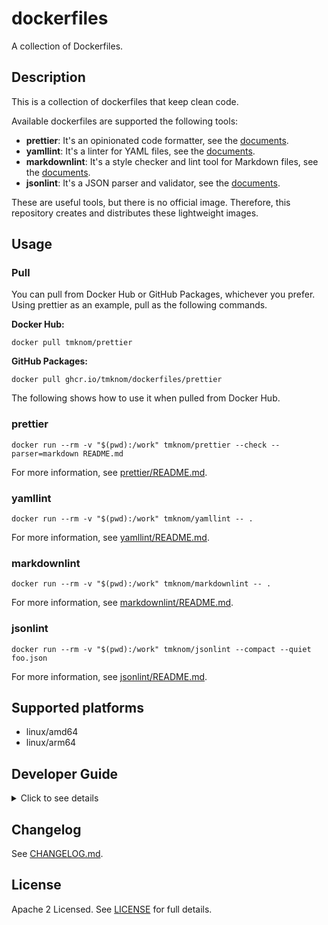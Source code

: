 # dockerfiles

A collection of Dockerfiles.

## Description

This is a collection of dockerfiles that keep clean code.

Available dockerfiles are supported the following tools:

- **prettier**: It's an opinionated code formatter, see the [documents](https://prettier.io/docs/en/).
- **yamllint**: It's a linter for YAML files, see the [documents](https://yamllint.readthedocs.io/en/stable/).
- **markdownlint**: It's a style checker and lint tool for Markdown files, see the [documents](https://github.com/DavidAnson/markdownlint).
- **jsonlint**: It's a JSON parser and validator, see the [documents](https://github.com/zaach/jsonlint).

These are useful tools, but there is no official image.
Therefore, this repository creates and distributes these lightweight images.

## Usage

### Pull

You can pull from Docker Hub or GitHub Packages, whichever you prefer.
Using prettier as an example, pull as the following commands.

**Docker Hub:**

```shell
docker pull tmknom/prettier
```

**GitHub Packages:**

```shell
docker pull ghcr.io/tmknom/dockerfiles/prettier
```

The following shows how to use it when pulled from Docker Hub.

### prettier

```shell
docker run --rm -v "$(pwd):/work" tmknom/prettier --check --parser=markdown README.md
```

For more information, see [prettier/README.md](/prettier/README.md).

### yamllint

```shell
docker run --rm -v "$(pwd):/work" tmknom/yamllint -- .
```

For more information, see [yamllint/README.md](/yamllint/README.md).

### markdownlint

```shell
docker run --rm -v "$(pwd):/work" tmknom/markdownlint -- .
```

For more information, see [markdownlint/README.md](/markdownlint/README.md).

### jsonlint

```shell
docker run --rm -v "$(pwd):/work" tmknom/jsonlint --compact --quiet foo.json
```

For more information, see [jsonlint/README.md](/jsonlint/README.md).

## Supported platforms

- linux/amd64
- linux/arm64

## Developer Guide

<!-- markdownlint-disable no-inline-html -->
<details>
<summary>Click to see details</summary>

### Requirements

- [GNU Make](https://www.gnu.org/software/make/)
- [Docker](https://docs.docker.com/get-docker/)
- [GitHub CLI](https://cli.github.com/)

### Development

#### Creating a new Dockerfile

1. Create `<image_name>/` directory
2. Define docker image: `Dockerfile`, `entrypoint.sh`, `.dockerignore`
3. Manage package file: `package.json` or `requirements.txt`

#### Testing for a new Docker Image

1. Create `.github/tests/<image_name>/` directory
2. Write test script: `test.sh`
3. Add test fixtures: `valid_<extension>.txt` and `invalid_<extension>.txt`

#### Management for releasing and updating dependencies

1. Create release action: `.github/workflows/release-<image_name>.yml`
2. Configure version updates for dependencies: `.github/dependabot.yml`

#### Documentation for users

1. Write details for the new docker image: `<image_name>/README.md`
2. Update description and append usage: `README.md`

### Test

Run the following command:

```shell
make test
```

Then pull image from Docker Hub and GitHub Packages, and run test scripts.

### CI

When create a pull request, the following workflows are executed automatically at GitHub Actions.

- [Lint Docker](/.github/workflows/lint-docker.yml)
- [Lint YAML](/.github/workflows/lint-yaml.yml)
- [Lint Markdown](/.github/workflows/lint-markdown.yml)
- [Lint Shell](/.github/workflows/lint-shell.yml)
- [Lint Action](/.github/workflows/lint-action.yml)

### Release management

1. Update Dockerfile or package management file
2. Commit, push, and create a pull request
3. After merged, run [Workflows](/.github/workflows) with `release-` prefix automatically at GitHub Actions

Then, publishes Docker images to Docker Hub and GitHub Packages. :rocket:

### Dependency management

Use Dependabot version updates.
For more information, see [dependabot.yml](/.github/dependabot.yml).

### Secrets management

Stored environment secrets for the following environments in this repository.

#### release

Reference from releasing workflows such as `.github/workflows/release-prettier.yml`.

- `DOCKERHUB_TOKEN`: Personal access token used to log against Docker Hub.

### Versioning of the entire repository

#### 1. Bump up to a new version

Run the following command to bump up.

```shell
make bump
```

This command will execute the following steps:

1. Update [VERSION](/VERSION)
2. Commit, push, and create a pull request
3. Open the web browser automatically for reviewing pull request

Then review and merge, so the release is ready to go.

#### 2. Publish the new version

Run the following command to publish a new tag at GitHub.

```shell
make release
```

Finally, we can use the new version! :tada:

</details>
<!-- markdownlint-enable no-inline-html -->

## Changelog

See [CHANGELOG.md](/CHANGELOG.md).

## License

Apache 2 Licensed. See [LICENSE](/LICENSE) for full details.
